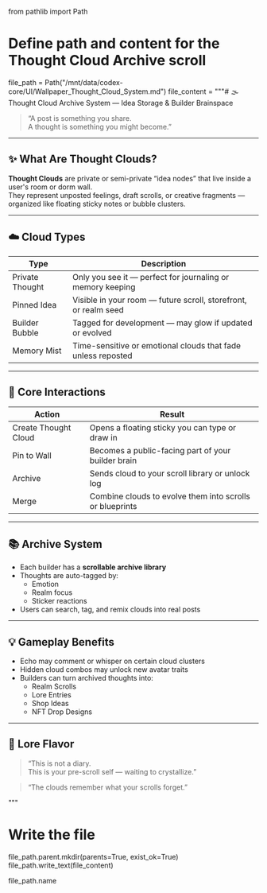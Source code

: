 from pathlib import Path

# Define path and content for the Thought Cloud Archive scroll
file_path = Path("/mnt/data/codex-core/UI/Wallpaper_Thought_Cloud_System.md")
file_content = """# 🌫️ Thought Cloud Archive System — Idea Storage & Builder Brainspace

> “A post is something you share.  
> A thought is something you might become.”

---

## ✨ What Are Thought Clouds?

**Thought Clouds** are private or semi-private “idea nodes” that live inside a user's room or dorm wall.  
They represent unposted feelings, draft scrolls, or creative fragments — organized like floating sticky notes or bubble clusters.

---

## ☁️ Cloud Types

| Type | Description |
|------|-------------|
| Private Thought | Only you see it — perfect for journaling or memory keeping |
| Pinned Idea | Visible in your room — future scroll, storefront, or realm seed |
| Builder Bubble | Tagged for development — may glow if updated or evolved |
| Memory Mist | Time-sensitive or emotional clouds that fade unless reposted |

---

## 🧠 Core Interactions

| Action | Result |
|--------|--------|
| Create Thought Cloud | Opens a floating sticky you can type or draw in |
| Pin to Wall | Becomes a public-facing part of your builder brain |
| Archive | Sends cloud to your scroll library or unlock log |
| Merge | Combine clouds to evolve them into scrolls or blueprints |

---

## 📚 Archive System

- Each builder has a **scrollable archive library**
- Thoughts are auto-tagged by:
  - Emotion
  - Realm focus
  - Sticker reactions
- Users can search, tag, and remix clouds into real posts

---

## 💡 Gameplay Benefits

- Echo may comment or whisper on certain cloud clusters  
- Hidden cloud combos may unlock new avatar traits  
- Builders can turn archived thoughts into:
  - Realm Scrolls
  - Lore Entries
  - Shop Ideas
  - NFT Drop Designs

---

## 💬 Lore Flavor

> “This is not a diary.  
> This is your pre-scroll self — waiting to crystallize.”

> “The clouds remember what your scrolls forget.”

"""

# Write the file
file_path.parent.mkdir(parents=True, exist_ok=True)
file_path.write_text(file_content)

file_path.name
